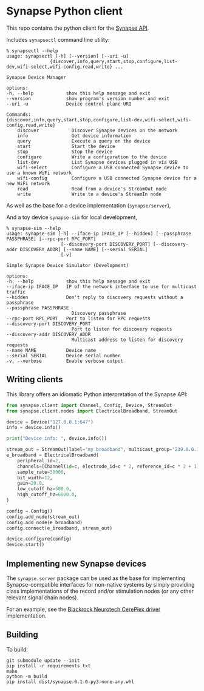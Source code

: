 # Synapse Python client

This repo contains the python client for the [Synapse API](https://science.xyz/docs/d/synapse/index).

Includes `synapsectl` command line utility:

    % synapsectl --help
    usage: synapsectl [-h] [--version] [--uri -u]
                    {discover,info,query,start,stop,configure,list-dev,wifi-select,wifi-config,read,write} ...

    Synapse Device Manager

    options:
    -h, --help            show this help message and exit
    --version             show program's version number and exit
    --uri -u              Device control plane URI

    Commands:
    {discover,info,query,start,stop,configure,list-dev,wifi-select,wifi-config,read,write}
        discover            Discover Synapse devices on the network
        info                Get device information
        query               Execute a query on the device
        start               Start the device
        stop                Stop the device
        configure           Write a configuration to the device
        list-dev            List Synapse devices plugged in via USB
        wifi-select         Configure a USB connected Synapse device to use a known WiFi network
        wifi-config         Configure a USB connected Synapse device for a new WiFi network
        read                Read from a device's StreamOut node
        write               Write to a device's StreamIn node

As well as the base for a device implementation (`synapse/server`),

And a toy device `synapse-sim` for local development,

    % synapse-sim --help
    usage: synapse-sim [-h] --iface-ip IFACE_IP [--hidden] [--passphrase PASSPHRASE] [--rpc-port RPC_PORT]
                        [--discovery-port DISCOVERY_PORT] [--discovery-addr DISCOVERY_ADDR] [--name NAME] [--serial SERIAL]
                        [-v]

    Simple Synapse Device Simulator (Development)

    options:
    -h, --help            show this help message and exit
    --iface-ip IFACE_IP   IP of the network interface to use for multicast traffic
    --hidden              Don't reply to discovery requests without a passphrase
    --passphrase PASSPHRASE
                            Discovery passphrase
    --rpc-port RPC_PORT   Port to listen for RPC requests
    --discovery-port DISCOVERY_PORT
                            Port to listen for discovery requests
    --discovery-addr DISCOVERY_ADDR
                            Multicast address to listen for discovery requests
    --name NAME           Device name
    --serial SERIAL       Device serial number
    -v, --verbose         Enable verbose output

## Writing clients

This library offers an idiomatic Python interpretation of the Synapse API:

```python
from synapse.client import Channel, Config, Device, StreamOut
from synapse.client.nodes import ElectricalBroadband, StreamOut

device = Device("127.0.0.1:647")
info = device.info()

print("Device info: ", device.info())

stream_out = StreamOut(label="my broadband", multicast_group="239.0.0.1")
e_broadband = ElectricalBroadband(
    peripheral_id=2,
    channels=[Channel(id=c, electrode_id=c * 2, reference_id=c * 2 + 1) for c in range(32)],
    sample_rate=30000,
    bit_width=12,
    gain=20.0,
    low_cutoff_hz=500.0,
    high_cutoff_hz=6000.0,
)

config = Config()
config.add_node(stream_out)
config.add_node(e_broadband)
config.connect(e_broadband, stream_out)

device.configure(config)
device.start()

```

## Implementing new Synapse devices

The `synapse.server` package can be used as the base for implementing Synapse-compatible interfaces for non-native systems by simply providing class implementations of the record and/or stimulation nodes (or any other relevant signal chain nodes).

For an example, see the [Blackrock Neurotech CerePlex driver](https://github.com/sciencecorp/synapse-cereplex-driver) implementation.

## Building

To build:

    git submodule update --init
    pip install -r requirements.txt
    make
    python -m build
    pip install dist/synapse-0.1.0-py3-none-any.whl
